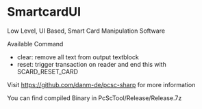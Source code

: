 # SmartcardUI
Low Level, UI Based, Smart Card Manipulation Software

Available Command
* clear: remove all text from output textblock
* reset: trigger transaction on reader and end this with SCARD_RESET_CARD

Visit https://github.com/danm-de/pcsc-sharp for more information

You can find compiled Binary in PcScTool/Release/Release.7z
